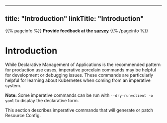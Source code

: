 
---
title: "Introduction"
linkTitle: "Introduction"
---
{{% pageinfo %}}
**Provide feedback at the [survey](https://www.surveymonkey.com/r/JH35X82)**
{{% /pageinfo %}}

# Introduction

While Declarative Management of Applications is the recommended pattern for production
use cases, imperative porcelain commands may be helpful for development or debugging
issues.  These commands are particularly helpful for learning about Kubernetes when coming
from an imperative system.

**Note:** Some imperative commands can be run with `--dry-run=client -o yaml` to display the declarative
form.

This section describes imperative commands that will generate or patch Resource Config.